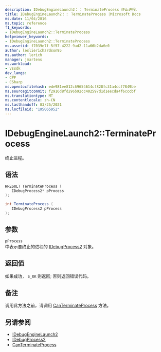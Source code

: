 ```yaml
---
description: IDebugEngineLaunch2：： TerminateProcess 终止进程。
title: IDebugEngineLaunch2：： TerminateProcess |Microsoft Docs
ms.date: 11/04/2016
ms.topic: reference
f1_keywords:
- IDebugEngineLaunch2::TerminateProcess
helpviewer_keywords:
- IDebugEngineLaunch2::TerminateProcess
ms.assetid: f7039e7f-5f57-4222-9ad2-11a66b2da6e0
author: leslierichardson95
ms.author: lerich
manager: jmartens
ms.workload:
- vssdk
dev_langs:
- CPP
- CSharp
ms.openlocfilehash: ede981ee812c69654614cf828fc31a4ccf7849be
ms.sourcegitcommit: f2916d8fd296b92cc402597d1d1eecda4f6cccbf
ms.translationtype: MT
ms.contentlocale: zh-CN
ms.lasthandoff: 03/25/2021
ms.locfileid: "105065952"
---
```

# <a name="idebugenginelaunch2terminateprocess"></a>IDebugEngineLaunch2::TerminateProcess
终止进程。

## <a name="syntax"></a>语法

```cpp
HRESULT TerminateProcess ( 
   IDebugProcess2* pProcess
);
```

```csharp
int TerminateProcess ( 
   IDebugProcess2 pProcess
);
```

## <a name="parameters"></a>参数
`pProcess`\
中表示要终止的进程的 [IDebugProcess2](../../../extensibility/debugger/reference/idebugprocess2.md) 对象。

## <a name="return-value"></a>返回值
 如果成功， `S_OK` 则返回; 否则返回错误代码。

## <a name="remarks"></a>备注
 调用此方法之前，请调用 [CanTerminateProcess](../../../extensibility/debugger/reference/idebugenginelaunch2-canterminateprocess.md) 方法。

## <a name="see-also"></a>另请参阅
- [IDebugEngineLaunch2](../../../extensibility/debugger/reference/idebugenginelaunch2.md)
- [IDebugProcess2](../../../extensibility/debugger/reference/idebugprocess2.md)
- [CanTerminateProcess](../../../extensibility/debugger/reference/idebugenginelaunch2-canterminateprocess.md)
